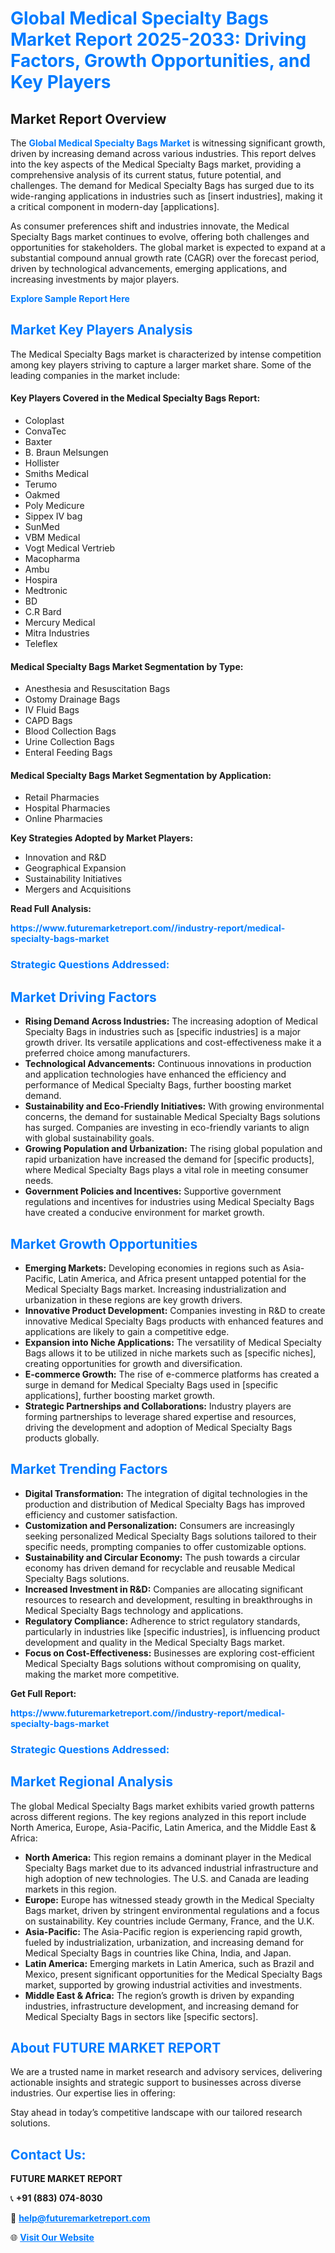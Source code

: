 <h1 style="color: #007BFF;">Global Medical Specialty Bags Market Report 2025-2033: Driving Factors, Growth Opportunities, and Key Players</h1>

<section id="overview">
<h2>Market Report Overview</h2>
<p>The <a href="https://www.futuremarketreport.com//industry-report/medical-specialty-bags-market" style="color: #007BFF; text-decoration: none;"><strong>Global Medical Specialty Bags Market</strong></a> is witnessing significant growth, driven by increasing demand across various industries. This report delves into the key aspects of the Medical Specialty Bags market, providing a comprehensive analysis of its current status, future potential, and challenges. The demand for Medical Specialty Bags has surged due to its wide-ranging applications in industries such as [insert industries], making it a critical component in modern-day [applications].</p>
<p>As consumer preferences shift and industries innovate, the Medical Specialty Bags market continues to evolve, offering both challenges and opportunities for stakeholders. The global market is expected to expand at a substantial compound annual growth rate (CAGR) over the forecast period, driven by technological advancements, emerging applications, and increasing investments by major players.</p>
</section>

<section id="overview">
<p><a href="https://www.futuremarketreport.com//request-sample/reportId=86128" style="color: #007BFF; text-decoration: none;"><strong>Explore Sample Report Here</strong></a></p>
</section>

<section id="key-players">
<h2 style="color: #007BFF;">Market Key Players Analysis</h2>
<p>The Medical Specialty Bags market is characterized by intense competition among key players striving to capture a larger market share. Some of the leading companies in the market include:</p>
<h4>Key Players Covered in the Medical Specialty Bags Report:</h4>
<ul><li>Coloplast</li><li>ConvaTec</li><li>Baxter</li><li>B. Braun Melsungen</li><li>Hollister</li><li>Smiths Medical</li><li>Terumo</li><li>Oakmed</li><li>Poly Medicure</li><li>Sippex IV bag</li><li>SunMed</li><li>VBM Medical</li><li>Vogt Medical Vertrieb</li><li>Macopharma</li><li>Ambu</li><li>Hospira</li><li>Medtronic</li><li>BD</li><li>C.R Bard</li><li>Mercury Medical</li><li>Mitra Industries</li><li>Teleflex</li></ul>
<h4>Medical Specialty Bags Market Segmentation by Type:</h4>
<ul><li>Anesthesia and Resuscitation Bags</li><li>Ostomy Drainage Bags</li><li>IV Fluid Bags</li><li>CAPD Bags</li><li>Blood Collection Bags</li><li>Urine Collection Bags</li><li>Enteral Feeding Bags</li></ul>

<h4>Medical Specialty Bags Market Segmentation by Application:</h4>
<ul><li>Retail Pharmacies</li><li>Hospital Pharmacies</li><li>Online Pharmacies</li></ul>
<p><strong>Key Strategies Adopted by Market Players:</strong></p>
<ul>
<li>Innovation and R&D</li>
<li>Geographical Expansion</li>
<li>Sustainability Initiatives</li>
<li>Mergers and Acquisitions</li>
</ul>
</section>

<section>
<p><strong>Read Full Analysis: </strong></p><a href="https://www.futuremarketreport.com//industry-report/medical-specialty-bags-market" style="color: #007BFF; text-decoration: none;"><strong>https://www.futuremarketreport.com//industry-report/medical-specialty-bags-market</strong></a>
<h3 style="color: #007BFF;">Strategic Questions Addressed:</h3>
</section>

<section id="driving-factors">
<h2 style="color: #007BFF;">Market Driving Factors</h2>
<ul>
<li><strong>Rising Demand Across Industries:</strong> The increasing adoption of Medical Specialty Bags in industries such as [specific industries] is a major growth driver. Its versatile applications and cost-effectiveness make it a preferred choice among manufacturers.</li>
<li><strong>Technological Advancements:</strong> Continuous innovations in production and application technologies have enhanced the efficiency and performance of Medical Specialty Bags, further boosting market demand.</li>
<li><strong>Sustainability and Eco-Friendly Initiatives:</strong> With growing environmental concerns, the demand for sustainable Medical Specialty Bags solutions has surged. Companies are investing in eco-friendly variants to align with global sustainability goals.</li>
<li><strong>Growing Population and Urbanization:</strong> The rising global population and rapid urbanization have increased the demand for [specific products], where Medical Specialty Bags plays a vital role in meeting consumer needs.</li>
<li><strong>Government Policies and Incentives:</strong> Supportive government regulations and incentives for industries using Medical Specialty Bags have created a conducive environment for market growth.</li>
</ul>
</section>

<section id="growth-opportunities">
<h2 style="color: #007BFF;">Market Growth Opportunities</h2>
<ul>
<li><strong>Emerging Markets:</strong> Developing economies in regions such as Asia-Pacific, Latin America, and Africa present untapped potential for the Medical Specialty Bags market. Increasing industrialization and urbanization in these regions are key growth drivers.</li>
<li><strong>Innovative Product Development:</strong> Companies investing in R&D to create innovative Medical Specialty Bags products with enhanced features and applications are likely to gain a competitive edge.</li>
<li><strong>Expansion into Niche Applications:</strong> The versatility of Medical Specialty Bags allows it to be utilized in niche markets such as [specific niches], creating opportunities for growth and diversification.</li>
<li><strong>E-commerce Growth:</strong> The rise of e-commerce platforms has created a surge in demand for Medical Specialty Bags used in [specific applications], further boosting market growth.</li>
<li><strong>Strategic Partnerships and Collaborations:</strong> Industry players are forming partnerships to leverage shared expertise and resources, driving the development and adoption of Medical Specialty Bags products globally.</li>
</ul>
</section>

<section id="trending-factors">
<h2 style="color: #007BFF;">Market Trending Factors</h2>
<ul>
<li><strong>Digital Transformation:</strong> The integration of digital technologies in the production and distribution of Medical Specialty Bags has improved efficiency and customer satisfaction.</li>
<li><strong>Customization and Personalization:</strong> Consumers are increasingly seeking personalized Medical Specialty Bags solutions tailored to their specific needs, prompting companies to offer customizable options.</li>
<li><strong>Sustainability and Circular Economy:</strong> The push towards a circular economy has driven demand for recyclable and reusable Medical Specialty Bags solutions.</li>
<li><strong>Increased Investment in R&D:</strong> Companies are allocating significant resources to research and development, resulting in breakthroughs in Medical Specialty Bags technology and applications.</li>
<li><strong>Regulatory Compliance:</strong> Adherence to strict regulatory standards, particularly in industries like [specific industries], is influencing product development and quality in the Medical Specialty Bags market.</li>
<li><strong>Focus on Cost-Effectiveness:</strong> Businesses are exploring cost-efficient Medical Specialty Bags solutions without compromising on quality, making the market more competitive.</li>
</ul>
</section>

<section>
<p><strong>Get Full Report: </strong></p><a href="https://www.futuremarketreport.com//industry-report/medical-specialty-bags-market" style="color: #007BFF; text-decoration: none;"><strong>https://www.futuremarketreport.com//industry-report/medical-specialty-bags-market</strong></a>
<h3 style="color: #007BFF;">Strategic Questions Addressed:</h3>
</section>


<section id="regional-analysis">
<h2 style="color: #007BFF;">Market Regional Analysis</h2>
<p>The global Medical Specialty Bags market exhibits varied growth patterns across different regions. The key regions analyzed in this report include North America, Europe, Asia-Pacific, Latin America, and the Middle East & Africa:</p>
<ul>
<li><strong>North America:</strong> This region remains a dominant player in the Medical Specialty Bags market due to its advanced industrial infrastructure and high adoption of new technologies. The U.S. and Canada are leading markets in this region.</li>
<li><strong>Europe:</strong> Europe has witnessed steady growth in the Medical Specialty Bags market, driven by stringent environmental regulations and a focus on sustainability. Key countries include Germany, France, and the U.K.</li>
<li><strong>Asia-Pacific:</strong> The Asia-Pacific region is experiencing rapid growth, fueled by industrialization, urbanization, and increasing demand for Medical Specialty Bags in countries like China, India, and Japan.</li>
<li><strong>Latin America:</strong> Emerging markets in Latin America, such as Brazil and Mexico, present significant opportunities for the Medical Specialty Bags market, supported by growing industrial activities and investments.</li>
<li><strong>Middle East & Africa:</strong> The region’s growth is driven by expanding industries, infrastructure development, and increasing demand for Medical Specialty Bags in sectors like [specific sectors].</li>
</ul>
</section>

<footer>
<h2 style="color: #007BFF;">About FUTURE MARKET REPORT</h2>
<p>We are a trusted name in market research and advisory services, delivering actionable insights and strategic support to businesses across diverse industries. Our expertise lies in offering:</p>

<p>Stay ahead in today’s competitive landscape with our tailored research solutions.</p>

<h2 style="color: #007BFF;">Contact Us:</h2>
<p><strong>FUTURE MARKET REPORT</strong></p>
<p>📞 <strong>+91 (883) 074-8030</strong></p>
<p>📧 <strong><a href="mailto:help@futuremarketreport.com" style="color: #007BFF;">help@futuremarketreport.com</a></strong></p>
<p>🌐 <strong><a href="https://www.futuremarketreport.com/" style="color: #007BFF;">Visit Our Website</a></strong></p>
</footer>